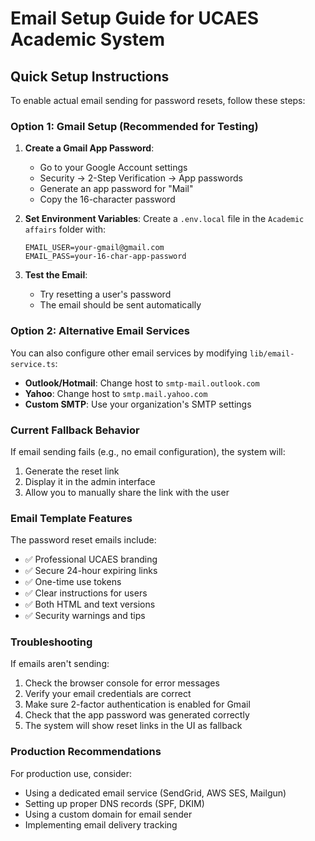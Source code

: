 # Email Setup Guide for UCAES Academic System

## Quick Setup Instructions

To enable actual email sending for password resets, follow these steps:

### Option 1: Gmail Setup (Recommended for Testing)

1. **Create a Gmail App Password**:
   - Go to your Google Account settings
   - Security → 2-Step Verification → App passwords
   - Generate an app password for "Mail"
   - Copy the 16-character password

2. **Set Environment Variables**:
   Create a `.env.local` file in the `Academic affairs` folder with:
   ```
   EMAIL_USER=your-gmail@gmail.com
   EMAIL_PASS=your-16-char-app-password
   ```

3. **Test the Email**:
   - Try resetting a user's password
   - The email should be sent automatically

### Option 2: Alternative Email Services

You can also configure other email services by modifying `lib/email-service.ts`:

- **Outlook/Hotmail**: Change host to `smtp-mail.outlook.com`
- **Yahoo**: Change host to `smtp.mail.yahoo.com`
- **Custom SMTP**: Use your organization's SMTP settings

### Current Fallback Behavior

If email sending fails (e.g., no email configuration), the system will:
1. Generate the reset link
2. Display it in the admin interface
3. Allow you to manually share the link with the user

### Email Template Features

The password reset emails include:
- ✅ Professional UCAES branding
- ✅ Secure 24-hour expiring links
- ✅ One-time use tokens
- ✅ Clear instructions for users
- ✅ Both HTML and text versions
- ✅ Security warnings and tips

### Troubleshooting

If emails aren't sending:
1. Check the browser console for error messages
2. Verify your email credentials are correct
3. Make sure 2-factor authentication is enabled for Gmail
4. Check that the app password was generated correctly
5. The system will show reset links in the UI as fallback

### Production Recommendations

For production use, consider:
- Using a dedicated email service (SendGrid, AWS SES, Mailgun)
- Setting up proper DNS records (SPF, DKIM)
- Using a custom domain for email sender
- Implementing email delivery tracking







